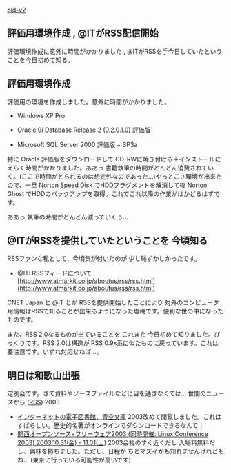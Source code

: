 [old-v2](ig030820-orig.html)

## 評価用環境作成 , @ITがRSS配信開始

評価環境作成に意外に時間がかかりました , @ITがRSSを手今日していたということを今日初めて知る。

## 評価用環境作成

評価用の環境を作成しました。意外に時間がかかりました。

* Windows XP Pro
  
* Oracle 9i Database Release 2 (9.2.0.1.0) 評価版
  
* Microsoft SQL Server 2000 評価版 + SP3a

特に Oracle 評価版をダウンロードして CD-RWに焼き付ける＋インストールにえらく時間がかかりました。ああっ 書籍執筆の時間がどんどん消費されていく。(ここで時間がとられるのは想定外なのであった…)やっとこさ環境が出来たので、一旦 Norton Speed Disk でHDDフラグメントを解消して後
Norton Ghost でHDDのバックアップを取得。これでこれ以降の作業がはかどるはずです。

ああっ 執筆の時間がどんどん減っていくぅ…

## @ITがRSSを提供していたということを 今頃知る

RSSファンな私として、今頃気が付いたのが 少し恥ずかしかったです。

* @IT: RSSフィードについて
  [http://www.atmarkit.co.jp/aboutus/rss/rss.html](http://www.atmarkit.co.jp/aboutus/rss/rss.html)

CNET Japan と @IT とが RSSを提供開始したことにより 対外のコンピュータ用情報はRSSで知ることが出来るようになった塩梅です。便利な世の中になったものです。

また、RSS 2.0なるものが出ていることを これまた 今日初めて知りました。びっくりです。RSS
2.0は構造が RSS 0.9x系に似たものに戻っています。これは要注意です。いずれ対応せねば…。

## 明日は和歌山出張

定例会です。さて資料やソースファイルなどに目を通さなくては…
世間のニュースから ([RSS](ig030820-news.xml)) 2003
* [インターネットの電子図書館、青空文庫](http://www.aozora.gr.jp/)  2003改めて閲覧しました。これはすばらしい。歴史的名著がオンラインでダウンロードできるなんて！
* [関西オープンソース+フリーウェア2003 (同時開催: Linux Conference 2003) 2003.10.31(金) - 11.01(土)](http://k-of.jp/pr-kof2003.html)  2003会社のすぐ近くだし 入場料無料だし、興味を持ちました。ただし、日程が ちとマズイかも知れませんけれどもね… (東京に行っている可能性が高いです)